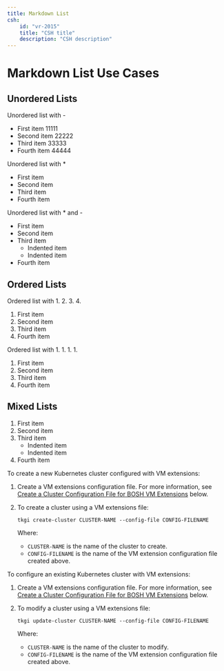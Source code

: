 ```yaml
---
title: Markdown List
csh:
    id: "vr-2015"
    title: "CSH title"
    description: "CSH description"
---
```


# Markdown List Use Cases

## Unordered Lists

Unordered list with -

- First item 11111
- Second item 22222
- Third item 33333
- Fourth item 44444

Unordered list with *

* First item
* Second item
* Third item
* Fourth item

Unordered list with * and -

* First item
* Second item
* Third item
    - Indented item
    - Indented item
* Fourth item

## Ordered Lists

Ordered list with 1. 2. 3. 4.

1. First item
2. Second item
3. Third item
4. Fourth item

Ordered list with 1. 1. 1. 1.

1. First item
1. Second item
1. Third item
1. Fourth item

## Mixed Lists

1. First item
1. Second item
1. Third item
    - Indented item
    - Indented item
1. Fourth item


To create a new Kubernetes cluster configured with VM&nbsp;extensions:

1. Create a VM&nbsp;extensions configuration file. For more information, see [Create a Cluster Configuration File for BOSH VM Extensions](#create-configuration) below.  
1. To create a cluster using a VM&nbsp;extensions file:  

    ```
    tkgi create-cluster CLUSTER-NAME --config-file CONFIG-FILENAME
    ```
    Where:

    * `CLUSTER-NAME` is the name of the cluster to create. 
    * `CONFIG-FILENAME` is the name of the VM extension configuration file created above. 

To configure an existing Kubernetes cluster with VM&nbsp;extensions:

1. Create a VM&nbsp;extensions configuration file. For more information, see [Create a Cluster Configuration File for BOSH VM Extensions](#create-configuration) below.  
1. To modify a cluster using a VM&nbsp;extensions file:  

    ```
    tkgi update-cluster CLUSTER-NAME --config-file CONFIG-FILENAME
    ```
    Where:

    
    * `CLUSTER-NAME` is the name of the cluster to modify. 
    * `CONFIG-FILENAME` is the name of the VM extension configuration file created above. 

   